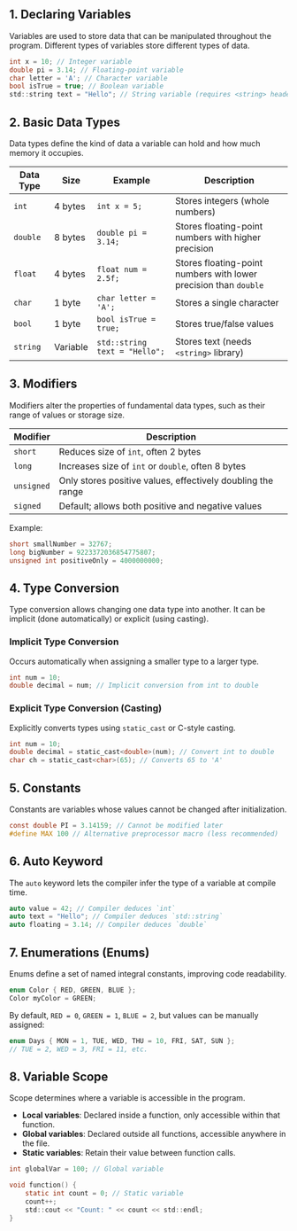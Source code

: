 ## 1. Declaring Variables
Variables are used to store data that can be manipulated throughout the program. Different types of variables store different types of data.
```c
int x = 10; // Integer variable
double pi = 3.14; // Floating-point variable
char letter = 'A'; // Character variable
bool isTrue = true; // Boolean variable
std::string text = "Hello"; // String variable (requires <string> header)
```

## 2. Basic Data Types
Data types define the kind of data a variable can hold and how much memory it occupies.

| Data Type  | Size   | Example  | Description |
|------------|--------|----------|-------------|
| `int`      | 4 bytes  | `int x = 5;` | Stores integers (whole numbers) |
| `double`   | 8 bytes  | `double pi = 3.14;` | Stores floating-point numbers with higher precision |
| `float`    | 4 bytes  | `float num = 2.5f;` | Stores floating-point numbers with lower precision than `double` |
| `char`     | 1 byte  | `char letter = 'A';` | Stores a single character |
| `bool`     | 1 byte  | `bool isTrue = true;` | Stores true/false values |
| `string`   | Variable | `std::string text = "Hello";` | Stores text (needs `<string>` library) |

## 3. Modifiers
Modifiers alter the properties of fundamental data types, such as their range of values or storage size.

| Modifier   | Description |
|------------|-------------|
| `short`    | Reduces size of `int`, often 2 bytes |
| `long`     | Increases size of `int` or `double`, often 8 bytes |
| `unsigned` | Only stores positive values, effectively doubling the range |
| `signed`   | Default; allows both positive and negative values |

Example:
```c
short smallNumber = 32767;
long bigNumber = 9223372036854775807;
unsigned int positiveOnly = 4000000000;
```

## 4. Type Conversion
Type conversion allows changing one data type into another. It can be implicit (done automatically) or explicit (using casting).

### Implicit Type Conversion
Occurs automatically when assigning a smaller type to a larger type.
```c
int num = 10;
double decimal = num; // Implicit conversion from int to double
```

### Explicit Type Conversion (Casting)
Explicitly converts types using `static_cast` or C-style casting.
```c
int num = 10;
double decimal = static_cast<double>(num); // Convert int to double
char ch = static_cast<char>(65); // Converts 65 to 'A'
```

## 5. Constants
Constants are variables whose values cannot be changed after initialization.
```c
const double PI = 3.14159; // Cannot be modified later
#define MAX 100 // Alternative preprocessor macro (less recommended)
```

## 6. Auto Keyword
The `auto` keyword lets the compiler infer the type of a variable at compile time.
```c
auto value = 42; // Compiler deduces `int`
auto text = "Hello"; // Compiler deduces `std::string`
auto floating = 3.14; // Compiler deduces `double`
```

## 7. Enumerations (Enums)
Enums define a set of named integral constants, improving code readability.
```c
enum Color { RED, GREEN, BLUE };
Color myColor = GREEN;
```
By default, `RED = 0`, `GREEN = 1`, `BLUE = 2`, but values can be manually assigned:
```c
enum Days { MON = 1, TUE, WED, THU = 10, FRI, SAT, SUN };
// TUE = 2, WED = 3, FRI = 11, etc.
```

## 8. Variable Scope
Scope determines where a variable is accessible in the program.
- **Local variables**: Declared inside a function, only accessible within that function.
- **Global variables**: Declared outside all functions, accessible anywhere in the file.
- **Static variables**: Retain their value between function calls.
```c
int globalVar = 100; // Global variable

void function() {
    static int count = 0; // Static variable
    count++;
    std::cout << "Count: " << count << std::endl;
}
```

